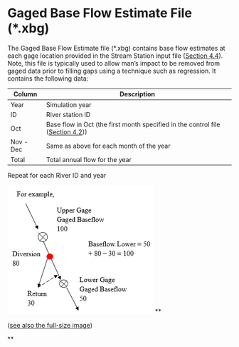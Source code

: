 # Gaged Base Flow Estimate File (*.xbg) #

The Gaged Base Flow Estimate file (\*.xbg) contains base flow estimates at each gage location provided in the Stream 
Station input file ([Section 4.4](../InputDescription/44.md)). Note, this file is typically used to allow man’s impact to be removed from gaged data
prior to filling gaps using a technique such as regression. It contains the following data: 

| Column          | Description  |
| -----------     | -----------  |
| Year            | Simulation year
| ID              | River station ID
| Oct             | Base flow in Oct (the first month specified in the control file ([Section 4.2](../InputDescription/42.md)))
| Nov - Dec       | Same as above for each month of the year
| Total           | Total annual flow for the year

Repeat for each River ID and year

<a name="figure1" alt="Line diagram showing positions of diversion and return with gaged baseflows"></a>
![512](512.PNG)
**<p style="text-align: left;">
(<a href="../512.PNG">see also the full-size image</a>)
</p>**